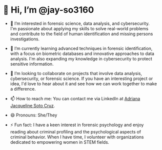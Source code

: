 # 👋 Hi, I’m @jay-so3160

- 👀 I’m interested in forensic science, data analysis, and cybersecurity. I'm passionate about applying my skills to solve real-world problems and contribute to the field of human identification and missing persons investigations.

- 🌱 I’m currently learning advanced techniques in forensic identification, with a focus on biometric databases and innovative approaches to data analysis. I'm also expanding my knowledge in cybersecurity to protect sensitive information.

- 💞️ I’m looking to collaborate on projects that involve data analysis, cybersecurity, or forensic science. If you have an interesting project or idea, I'd love to hear about it and see how we can work together to make a difference.

- 📫 How to reach me: You can contact me via LinkedIn at [Adriana Jacqueline Soto Cruz](www.linkedin.com/in/adriana-jacqueline-soto-cruz-61157b314).

- 😄 Pronouns: She/They

- ⚡ Fun fact: I have a keen interest in forensic psychology and enjoy reading about criminal profiling and the psychological aspects of criminal behavior. When I have time, I volunteer with organizations dedicated to empowering women in STEM fields.

<!---
jay-so3160/jay-so3160 is a ✨ special ✨ repository because its `README.md` (this file) appears on your GitHub profile.
You can click the Preview link to take a look at your changes.
--->

